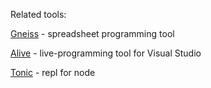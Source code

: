 Related tools:

[Gneiss](https://www.cs.cmu.edu/~shihpinc/gneiss.html) - spreadsheet programming tool

[Alive](http://blog.comealive.io/Working-Toward-Bret-Victors-Learnable-Programming/) - live-programming tool for Visual Studio

[Tonic](https://tonicdev.com/) - repl for node

